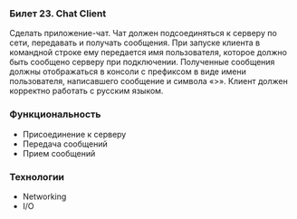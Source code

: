 ### Билет 23. Chat Client

Сделать приложение-чат. Чат должен подсоединяться к серверу по сети, передавать и получать сообщения. При запуске
клиента в командной строке ему передается имя пользователя, которое должно быть сообщено серверу при подключении.
Полученные сообщения должны отображаться в консоли с префиксом в виде имени пользователя, написавшего сообщение и
символа «>». Клиент должен корректно работать с русским языком.

### Функциональность

- Присоединение к серверу
- Передача сообщений
- Прием сообщений

### Технологии

- Networking
- I/O